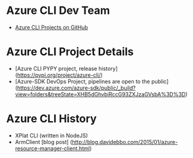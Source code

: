 # Azure CLI Dev Team
- [Azure CLI Projects on GitHub](https://github.com/Azure/azure-cli/projects)


# Azure CLI Project Details 
- [Azure CLI PYPY project, release history] (https://pypi.org/project/azure-cli/)
- [Azure-SDK DevOps Project, pipelines are open to the public] (https://dev.azure.com/azure-sdk/public/_build?view=folders&treeState=XHB5dGhvbiRccG93ZXJzaGVsbA%3D%3D)

# Azure CLI History
- XPlat CLI (written in NodeJS)
- ArmClient [blog post] (http://blog.davidebbo.com/2015/01/azure-resource-manager-client.html)